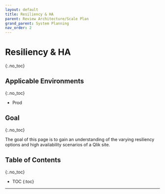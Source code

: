 ```yaml
---
layout: default
title: Resiliency & HA
parent: Review Architecture/Scale Plan
grand_parent: System Planning
nav_order: 2
---
```


# Resiliency & HA
{:.no_toc}

## Applicable Environments
{:.no_toc}
- Prod

## Goal
{:.no_toc}

The goal of this page is to gain an understanding of the varying resiliency options and high availability scenarios of a Qlik site.

## Table of Contents
{:.no_toc}

* TOC
{:toc}

-------------------------
